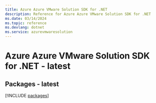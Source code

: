 ```yaml
---
title: Azure Azure VMware Solution SDK for .NET
description: Reference for Azure Azure VMware Solution SDK for .NET
ms.date: 03/14/2024
ms.topic: reference
ms.devlang: dotnet
ms.service: azurevmwaresolution
---
```

# Azure Azure VMware Solution SDK for .NET - latest
## Packages - latest
[!INCLUDE [packages](azure-vmware-solution-index.md)]